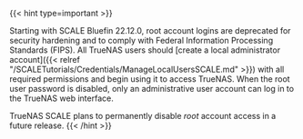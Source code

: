 ---
---

{{< hint type=important >}}

Starting with SCALE Bluefin 22.12.0, root account logins are deprecated for security hardening and to comply with Federal Information Processing Standards (FIPS).
All TrueNAS users should [create a local administrator account]({{< relref "/SCALETutorials/Credentials/ManageLocalUsersSCALE.md" >}}) with all required permissions and begin using it to access TrueNAS.
When the root user password is disabled, only an administrative user account can log in to the TrueNAS web interface.

TrueNAS SCALE plans to permanently disable *root* account access in a future release.
{{< /hint >}}